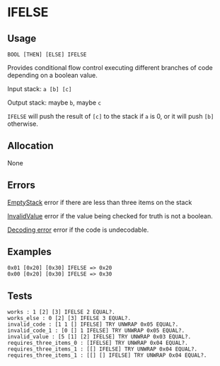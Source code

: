 # IFELSE

## Usage

```
BOOL [THEN] [ELSE] IFELSE
```

Provides conditional flow control executing different branches of
code depending on a boolean value.

Input stack: `a [b] [c]`

Output stack: maybe `b`, maybe `c`

`IFELSE` will push the result of `[c]` to the stack if `a` is 0, or it
will push `[b]` otherwise.


## Allocation

None

## Errors

[EmptyStack](./ERRORS/EmptyStack.md) error if there are less than three items on the stack

[InvalidValue](./ERRORS/InvalidValue.md) error if the value being checked for truth is not a boolean.

[Decoding error](./ERRORS/DECODING.md) error if the code is undecodable.

## Examples

```
0x01 [0x20] [0x30] IFELSE => 0x20
0x00 [0x20] [0x30] IFELSE => 0x30
```

## Tests

```test
works : 1 [2] [3] IFELSE 2 EQUAL?.
works_else : 0 [2] [3] IFELSE 3 EQUAL?.
invalid_code : [1 1 [] IFELSE] TRY UNWRAP 0x05 EQUAL?.
invalid_code_1 : [0 [] 1 IFELSE] TRY UNWRAP 0x05 EQUAL?.
invalid_value : [5 [1] [2] IFELSE] TRY UNWRAP 0x03 EQUAL?.
requires_three_items_0 : [IFELSE] TRY UNWRAP 0x04 EQUAL?.
requires_three_items_1 : [[] IFELSE] TRY UNWRAP 0x04 EQUAL?.
requires_three_items_1 : [[] [] IFELSE] TRY UNWRAP 0x04 EQUAL?.
```